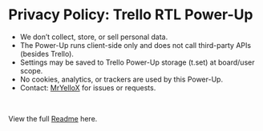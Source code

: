 # Privacy Policy: Trello RTL Power-Up

* We don’t collect, store, or sell personal data.
* The Power-Up runs client-side only and does not call third-party APIs (besides Trello).
* Settings may be saved to Trello Power-Up storage (t.set) at board/user scope.
* No cookies, analytics, or trackers are used by this Power-Up.
* Contact: [MrYelloX](https://github.com/rotem-abir) for issues or requests.

<br>

View the full [Readme](../readme.md) here.